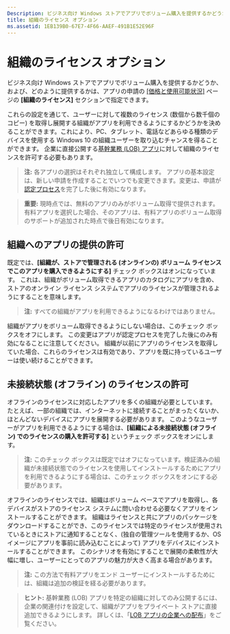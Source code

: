 ```yaml
---
Description: ビジネス向け Windows ストアでアプリでボリューム購入を提供するかどうか、および、どのように提供するかは、アプリの申請の [価格と使用可能状況] ページの [組織のライセンス] セクションで指定できます。
title: 組織のライセンス オプション
ms.assetid: 1EB139B0-67E7-4F66-AAEF-491B1E52E96F
---
```


# 組織のライセンス オプション


ビジネス向け Windows ストアでアプリでボリューム購入を提供するかどうか、および、どのように提供するかは、アプリの申請の [[価格と使用可能状況]](set-app-pricing-and-availability.md#organizational-licensing) ページの **[組織のライセンス]** セクションで指定できます。

これらの設定を通じて、ユーザーに対して複数のライセンス (数個から数千個のコピー) を取得し展開する組織がアプリを利用できるようにするかどうかを決めることができます。これにより、PC、タブレット、電話などあらゆる種類のデバイスを使用する Windows 10 の組織ユーザーを取り込むチャンスを得ることができます。 企業に直接公開する[基幹業務 (LOB) アプリ](distribute-lob-apps-to-enterprises.md)に対して組織のライセンスを許可する必要もあります。

> **注:** 各アプリの選択はそれぞれ独立して構成します。 アプリの基本設定は、新しい申請を作成することでいつでも変更できます。変更は、申請が[認定プロセス](the-app-certification-process.md)を完了した後に有効になります。
 
> **重要:** 現時点では、無料のアプリのみがボリューム取得で提供されます。 有料アプリを選択した場合、そのアプリは、有料アプリのボリューム取得のサポートが追加された時点で後日有効になります。 

## 組織へのアプリの提供の許可


既定では、**[組織が、ストアで管理される (オンラインの) ボリューム ライセンスでこのアプリを購入できるようにする]** チェック ボックスはオンになっています。 これは、組織がボリューム取得できるアプリのカタログにアプリを含め、ストアのオンライン ライセンス システムでアプリのライセンスが管理されるようにすることを意味します。

> **注:** すべての組織がアプリを利用できるようになるわけではありません。

組織がアプリをボリューム取得できるようにしない場合は、このチェック ボックスをオフにします。 この変更はアプリが認定プロセスを完了した後にのみ有効になることに注意してください。 組織が以前にアプリのライセンスを取得していた場合、これらのライセンスは有効であり、アプリを既に持っているユーザーは使い続けることができます。

## 未接続状態 (オフライン) のライセンスの許可


オフラインのライセンスに対応したアプリを多くの組織が必要としています。 たとえば、一部の組織では、インターネットに接続することがまったくないか、ほとんどないデバイスにアプリを展開する必要があります。 このようなユーザーがアプリを利用できるようにする場合は、**[組織による未接続状態 (オフライン) でのライセンスの購入を許可する]** というチェック ボックスをオンにします。

> **注:** このチェック ボックスは既定ではオフになっています。検証済みの組織が未接続状態でのライセンスを使用してインストールするためにアプリを利用できるようにする場合は、このチェック ボックスをオンにする必要があります。

オフラインのライセンスでは、組織はボリューム ベースでアプリを取得し、各デバイスがストアのライセンス システムに問い合わせる必要なくアプリをインストールすることができます。
組織はライセンスと共にアプリのパッケージをダウンロードすることができ、このライセンスでは特定のライセンスが使用されているときにストアに通知することなく、(独自の管理ツールを使用するか、OS イメージにアプリを事前に読み込むことによって) アプリをデバイスにインストールすることができます。 このシナリオを有効にすることで展開の柔軟性が大幅に増し、ユーザーにとってのアプリの魅力が大きく高まる場合があります。

>**注:** この方法で有料アプリをエンド ユーザーにインストールするためには、組織は追加の検証を経る必要があります。
 
> **ヒント:** 基幹業務 (LOB) アプリを特定の組織に対してのみ公開するには、企業の関連付けを設定して、組織がアプリをプライベート ストアに直接追加できるようにします。 詳しくは、「[LOB アプリの企業への配布](distribute-lob-apps-to-enterprises.md)」をご覧ください。


<!--HONumber=Mar16_HO1-->


